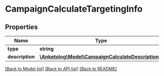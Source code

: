 # CampaignCalculateTargetingInfo

## Properties
Name | Type | Description | Notes
------------ | ------------- | ------------- | -------------
**type** | **string** |  | 
**description** | [**\Anketolog\Model\CampaignCalculateDescription[]**](CampaignCalculateDescription.md) |  | 

[[Back to Model list]](../README.md#documentation-for-models) [[Back to API list]](../README.md#documentation-for-api-endpoints) [[Back to README]](../README.md)


